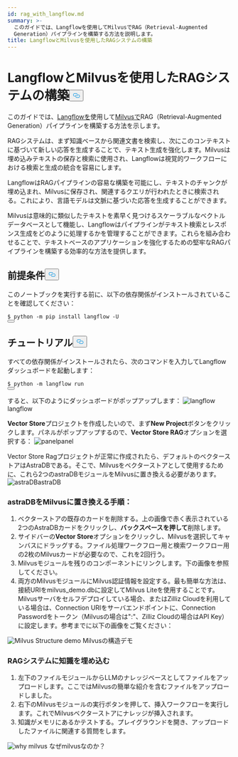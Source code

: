 ```yaml
---
id: rag_with_langflow.md
summary: >-
  このガイドでは、Langflowを使用してMilvusでRAG（Retrieval-Augmented
  Generation）パイプラインを構築する方法を説明します。
title: LangflowとMilvusを使用したRAGシステムの構築
---
```

<h1 id="Building-a-RAG-System-Using-Langflow-with-Milvus" class="common-anchor-header">LangflowとMilvusを使用したRAGシステムの構築<button data-href="#Building-a-RAG-System-Using-Langflow-with-Milvus" class="anchor-icon" translate="no">
      <svg translate="no"
        aria-hidden="true"
        focusable="false"
        height="20"
        version="1.1"
        viewBox="0 0 16 16"
        width="16"
      >
        <path
          fill="#0092E4"
          fill-rule="evenodd"
          d="M4 9h1v1H4c-1.5 0-3-1.69-3-3.5S2.55 3 4 3h4c1.45 0 3 1.69 3 3.5 0 1.41-.91 2.72-2 3.25V8.59c.58-.45 1-1.27 1-2.09C10 5.22 8.98 4 8 4H4c-.98 0-2 1.22-2 2.5S3 9 4 9zm9-3h-1v1h1c1 0 2 1.22 2 2.5S13.98 12 13 12H9c-.98 0-2-1.22-2-2.5 0-.83.42-1.64 1-2.09V6.25c-1.09.53-2 1.84-2 3.25C6 11.31 7.55 13 9 13h4c1.45 0 3-1.69 3-3.5S14.5 6 13 6z"
        ></path>
      </svg>
    </button></h1><p>このガイドでは、<a href="https://www.langflow.org/">Langflowを</a>使用して<a href="https://milvus.io/">Milvusで</a>RAG（Retrieval-Augmented Generation）パイプラインを構築する方法を示します。</p>
<p>RAGシステムは、まず知識ベースから関連文書を検索し、次にこのコンテキストに基づいて新しい応答を生成することで、テキスト生成を強化します。Milvusは埋め込みテキストの保存と検索に使用され、Langflowは視覚的ワークフローにおける検索と生成の統合を容易にします。</p>
<p>LangflowはRAGパイプラインの容易な構築を可能にし、テキストのチャンクが埋め込まれ、Milvusに保存され、関連するクエリが行われたときに検索される。これにより、言語モデルは文脈に基づいた応答を生成することができます。</p>
<p>Milvusは意味的に類似したテキストを素早く見つけるスケーラブルなベクトルデータベースとして機能し、Langflowはパイプラインがテキスト検索とレスポンス生成をどのように処理するかを管理することができます。これらを組み合わせることで、テキストベースのアプリケーションを強化するための堅牢なRAGパイプラインを構築する効率的な方法を提供します。</p>
<h2 id="Prerequisites" class="common-anchor-header">前提条件<button data-href="#Prerequisites" class="anchor-icon" translate="no">
      <svg translate="no"
        aria-hidden="true"
        focusable="false"
        height="20"
        version="1.1"
        viewBox="0 0 16 16"
        width="16"
      >
        <path
          fill="#0092E4"
          fill-rule="evenodd"
          d="M4 9h1v1H4c-1.5 0-3-1.69-3-3.5S2.55 3 4 3h4c1.45 0 3 1.69 3 3.5 0 1.41-.91 2.72-2 3.25V8.59c.58-.45 1-1.27 1-2.09C10 5.22 8.98 4 8 4H4c-.98 0-2 1.22-2 2.5S3 9 4 9zm9-3h-1v1h1c1 0 2 1.22 2 2.5S13.98 12 13 12H9c-.98 0-2-1.22-2-2.5 0-.83.42-1.64 1-2.09V6.25c-1.09.53-2 1.84-2 3.25C6 11.31 7.55 13 9 13h4c1.45 0 3-1.69 3-3.5S14.5 6 13 6z"
        ></path>
      </svg>
    </button></h2><p>このノートブックを実行する前に、以下の依存関係がインストールされていることを確認してください：</p>
<pre><code translate="no" class="language-shell"><span class="hljs-meta prompt_">$ </span><span class="language-bash">python -m pip install langflow -U</span>
<button class="copy-code-btn"></button></code></pre>
<h2 id="Tutorial" class="common-anchor-header">チュートリアル<button data-href="#Tutorial" class="anchor-icon" translate="no">
      <svg translate="no"
        aria-hidden="true"
        focusable="false"
        height="20"
        version="1.1"
        viewBox="0 0 16 16"
        width="16"
      >
        <path
          fill="#0092E4"
          fill-rule="evenodd"
          d="M4 9h1v1H4c-1.5 0-3-1.69-3-3.5S2.55 3 4 3h4c1.45 0 3 1.69 3 3.5 0 1.41-.91 2.72-2 3.25V8.59c.58-.45 1-1.27 1-2.09C10 5.22 8.98 4 8 4H4c-.98 0-2 1.22-2 2.5S3 9 4 9zm9-3h-1v1h1c1 0 2 1.22 2 2.5S13.98 12 13 12H9c-.98 0-2-1.22-2-2.5 0-.83.42-1.64 1-2.09V6.25c-1.09.53-2 1.84-2 3.25C6 11.31 7.55 13 9 13h4c1.45 0 3-1.69 3-3.5S14.5 6 13 6z"
        ></path>
      </svg>
    </button></h2><p>すべての依存関係がインストールされたら、次のコマンドを入力してLangflowダッシュボードを起動します：</p>
<pre><code translate="no" class="language-shell"><span class="hljs-meta prompt_">$ </span><span class="language-bash">python -m langflow run</span>
<button class="copy-code-btn"></button></code></pre>
<p>すると、以下のようにダッシュボードがポップアップします：<span class="img-wrapper"> <img translate="no" src="/docs/v2.6.x/assets/langflow_dashboard_start.png" alt="langflow" class="doc-image" id="langflow" /><span>langflow</span> </span></p>
<p><strong>Vector Store</strong>プロジェクトを作成したいので、まず<strong>New Project</strong>ボタンをクリックします。パネルがポップアップするので、<strong>Vector Store RAG</strong>オプションを選択する：<span class="img-wrapper"> <img translate="no" src="/docs/v2.6.x/assets/langflow_dashboard_new_project.png" alt="panel" class="doc-image" id="panel" /><span>panel</span> </span></p>
<p>Vector Store Ragプロジェクトが正常に作成されたら、デフォルトのベクターストアはAstraDBである。そこで、Milvusをベクターストアとして使用するために、これら2つのastraDBモジュールをMilvusに置き換える必要があります。<span class="img-wrapper"> <img translate="no" src="/docs/v2.6.x/assets/langflow_default_structure.png" alt="astraDB" class="doc-image" id="astradb" />astraDB </span></p>
<h3 id="Steps-to-replace-astraDB-with-Milvus" class="common-anchor-header">astraDBをMilvusに置き換える手順：</h3><ol>
<li>ベクターストアの既存のカードを削除する。上の画像で赤く表示されている2つのAstraDBカードをクリックし、<strong>バックスペースを押して</strong>削除します。</li>
<li>サイドバーの<strong>Vector Store</strong>オプションをクリックし、Milvusを選択してキャンバスにドラッグする。ファイル処理ワークフロー用と検索ワークフロー用の2枚のMilvusカードが必要なので、これを2回行う。</li>
<li>Milvusモジュールを残りのコンポーネントにリンクします。下の画像を参照してください。</li>
<li>両方のMilvusモジュールにMilvus認証情報を設定する。最も簡単な方法は、接続URIをmilvus_demo.dbに設定してMilvus Liteを使用することです。Milvusサーバをセルフデプロイしている場合、またはZilliz Cloudを利用している場合は、Connection URIをサーバエンドポイントに、Connection Passwordをトークン（Milvusの場合は"<username>:<password>"、Zilliz Cloudの場合はAPI Key）に設定します。参考までに以下の画像をご覧ください：</li>
</ol>
<p>
  
   <span class="img-wrapper"> <img translate="no" src="/docs/v2.6.x/assets/langflow_milvus_structure.png" alt="Milvus Structure demo" class="doc-image" id="milvus-structure-demo" />
   </span> <span class="img-wrapper"> <span>Milvusの構造デモ</span> </span></p>
<h3 id="Embed-knowledge-into-the-RAG-system" class="common-anchor-header">RAGシステムに知識を埋め込む</h3><ol>
<li>左下のファイルモジュールからLLMのナレッジベースとしてファイルをアップロードします。ここではMilvusの簡単な紹介を含むファイルをアップロードしました。</li>
<li>右下のMilvusモジュールの実行ボタンを押して、挿入ワークフローを実行します。これでMilvusベクターストアにナレッジが挿入されます。</li>
<li>知識がメモリにあるかテストする。プレイグラウンドを開き、アップロードしたファイルに関連する質問をします。</li>
</ol>
<p>
  
   <span class="img-wrapper"> <img translate="no" src="/docs/v2.6.x/assets/langflow_why_milvus.png" alt="why milvus" class="doc-image" id="why-milvus" />
   </span> <span class="img-wrapper"> <span>なぜmilvusなのか？</span> </span></p>
